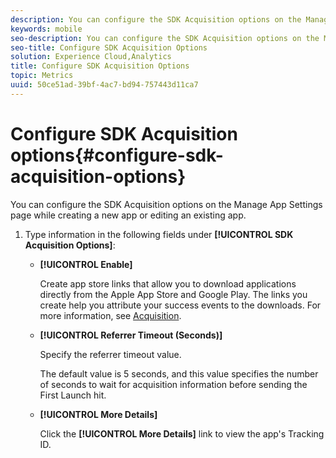 ```yaml
---
description: You can configure the SDK Acquisition options on the Manage App Settings page while creating a new app or editing an existing app.
keywords: mobile
seo-description: You can configure the SDK Acquisition options on the Manage App Settings page while creating a new app or editing an existing app.
seo-title: Configure SDK Acquisition Options
solution: Experience Cloud,Analytics
title: Configure SDK Acquisition Options
topic: Metrics
uuid: 50ce51ad-39bf-4ac7-bd94-757443d11ca7
---
```


# Configure SDK Acquisition options{#configure-sdk-acquisition-options}

You can configure the SDK Acquisition options on the Manage App Settings page while creating a new app or editing an existing app.

1. Type information in the following fields under **[!UICONTROL SDK Acquisition Options]**:

    * **[!UICONTROL Enable]**

      Create app store links that allow you to download applications directly from the Apple App Store and Google Play. The links you create help you attribute your success events to the downloads. For more information, see [Acquisition](//help/using/acquisition-main/acquisition-main.md).

    * **[!UICONTROL Referrer Timeout (Seconds)]**

      Specify the referrer timeout value. 
  
      The default value is 5 seconds, and this value specifies the number of seconds to wait for acquisition information before sending the First Launch hit.

    * **[!UICONTROL More Details]**

      Click the **[!UICONTROL More Details]** link to view the app's Tracking ID.
